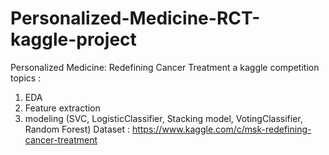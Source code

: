 # Personalized-Medicine-RCT-kaggle-project
Personalized Medicine: Redefining Cancer Treatment a kaggle competition
topics :
  1) EDA
  2) Feature extraction
  3) modeling (SVC, LogisticClassifier, Stacking model, VotingClassifier, Random Forest)
Dataset : https://www.kaggle.com/c/msk-redefining-cancer-treatment  
